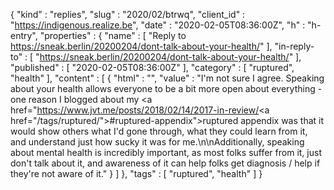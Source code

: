 {
  "kind" : "replies",
  "slug" : "2020/02/btrwq",
  "client_id" : "https://indigenous.realize.be",
  "date" : "2020-02-05T08:36:00Z",
  "h" : "h-entry",
  "properties" : {
    "name" : [ "Reply to https://sneak.berlin/20200204/dont-talk-about-your-health/" ],
    "in-reply-to" : [ "https://sneak.berlin/20200204/dont-talk-about-your-health/" ],
    "published" : [ "2020-02-05T08:36:00Z" ],
    "category" : [ "ruptured", "health" ],
    "content" : [ {
      "html" : "",
      "value" : "I'm not sure I agree. Speaking about your health allows everyone to be a bit more open about everything - one reason I blogged about my <a href=\"https://www.jvt.me/posts/2018/02/14/2017-in-review/<a href=\"/tags/ruptured/\">#ruptured</a>-appendix\">ruptured appendix</a> was that it would show others what I'd gone through, what they could learn from it, and understand just how sucky it was for me.\n\nAdditionally, speaking about mental health is incredibly important, as most folks suffer from it, just don't talk about it, and awareness of it can help folks get diagnosis / help if they're not aware of it."
    } ]
  },
  "tags" : [ "ruptured", "health" ]
}
